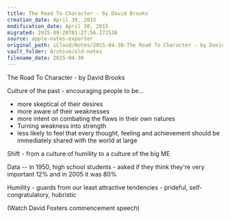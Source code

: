 ```yaml
---
title: The Road To Character - by David Brooks
creation_date: April 30, 2015
modification_date: April 30, 2015
migrated: 2025-09-20T01:27:56.172536
source: apple-notes-exporter
original_path: iCloud/Notes/2015-04-30-The Road To Character - by David Brooks.md
vault_folder: Archive/old-notes
filename_date: 2015-04-30
---
```



The Road To Character - by David Brooks

Culture of the past - encouraging people to be...
- more skeptical of their desires
- more aware of their weaknesses
- more intent on combating the flaws in their own natures
- Turning weakness into strength
- less likely to feel that every thought, feeling and achievement should be immediately shared with the world at large

Shift - from a culture of humility to a culture of the big ME 

Data -- in 1950, high school students - asked if they think they're very important 12% and in 2005 it was 80%

Humility - guards from our least attractive tendencies - prideful, self-congratulatory, hubristic

(Watch David Fosters commencement speech)

